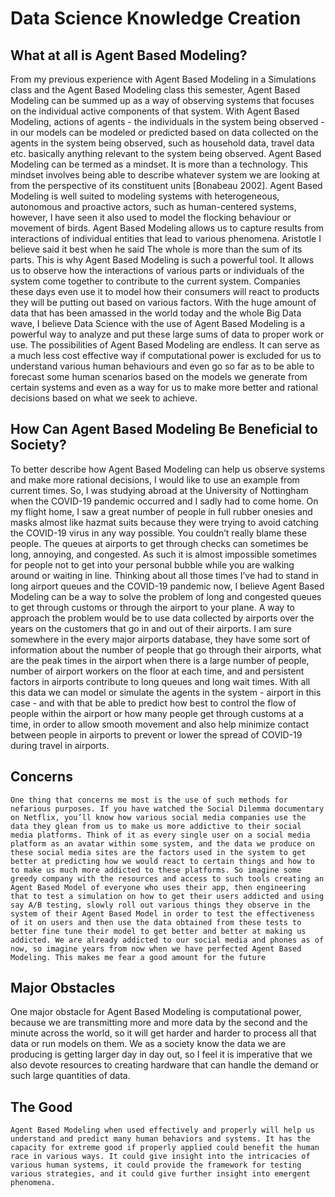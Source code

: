 # Data Science Knowledge Creation
## What at all is Agent Based Modeling?
From my previous experience with Agent Based Modeling in a Simulations class and the Agent Based Modeling class this semester, Agent Based Modeling can be summed up as a way of observing systems that focuses on the individual active components of that system. With Agent Based Modeling, actions of agents - the individuals in the system being observed - in our models can be modeled or predicted based on data collected on the agents in the system being observed, such as household data, travel data etc. basically anything relevant to the system being observed. Agent Based Modeling can be termed as a mindset. It is more than a technology. This mindset involves being able to describe whatever system we are looking at from the perspective of its constituent units [Bonabeau 2002]. Agent Based Modeling is well suited to modeling systems with heterogeneous, autonomous and proactive actors, such as human-centered systems, however, I have seen it also used to model the flocking behaviour or movement of birds.
Agent Based Modeling allows us to capture results from interactions of individual entities that lead to various phenomena. Aristotle I believe said it best when he said The whole is more than the sum of its parts. This is why Agent Based Modeling is such a powerful tool. It allows us to observe how the interactions of various parts or individuals of the system come together to contribute to the current system. Companies these days even use it to model how their consumers will react to products they will be putting out based on various factors. With the huge amount of data that has been amassed in the world today and the whole Big Data wave, I believe Data Science with the use of Agent Based Modeling is a powerful way to analyze and put these large sums of data to proper work or use. The possibilities of Agent Based Modeling are endless. It can serve as a much less cost effective way if computational power is excluded for us to understand various human behaviours and even go so far as to be able to forecast some human scenarios based on the models we generate from certain systems and even as a way for us to make more better and rational decisions based on what we seek to achieve.

## How Can Agent Based Modeling Be Beneficial to Society?
To better describe how Agent Based Modeling can help us observe systems and make more rational decisions, I would like to use an example from current times. 
So, I was studying abroad at the University of Nottingham when the COVID-19 pandemic occurred and I sadly had to come home. On my flight home, I saw a great number of people in full rubber onesies and masks almost like hazmat suits because they were trying to avoid catching the COVID-19 virus in any way possible. You couldn’t really blame these people. The queues at airports to get through checks can sometimes be long, annoying, and congested. As such it is almost impossible sometimes for people not to get into your personal bubble while you are walking around or waiting in line. 
Thinking about all those times I’ve had to stand in long airport queues and the COVID-19 pandemic now, I believe Agent Based Modeling can be a way to solve the problem of long and congested queues to get through customs or through the airport to your plane. A way to approach the problem would be to use data collected by airports over the years on the customers that go in and out of their airports. I am sure somewhere in the every major airports database, they have some sort of information about the number of people that go through their airports, what are the peak times in the airport when there is a large number of people, number of airport workers on the floor at each time, and and persistent factors in airports contribute to long queues and long wait times. 
With all this data we can model or simulate the agents in the system - airport in this case - and with that be able to predict how best to control the flow of people within the airport or how many people get through customs at a time, in order to allow smooth movement and also help minimize contact between people in airports to prevent or lower the spread of COVID-19 during travel in airports.

## Concerns
    One thing that concerns me most is the use of such methods for nefarious purposes. If you have watched the Social Dilemma documentary on Netflix, you’ll know how various social media companies use the data they glean from us to make us more addictive to their social media platforms. Think of it as every single user on a social media platform as an avatar within some system, and the data we produce on these social media sites are the factors used in the system to get better at predicting how we would react to certain things and how to to make us much more addicted to these platforms. So imagine some greedy company with the resources and access to such tools creating an Agent Based Model of everyone who uses their app, then engineering that to test a simulation on how to get their users addicted and using say A/B testing, slowly roll out various things they observe in the system of their Agent Based Model in order to test the effectiveness of it on users and then use the data obtained from these tests to better fine tune their model to get better and better at making us addicted. We are already addicted to our social media and phones as of now, so imagine years from now when we have perfected Agent Based Modeling. This makes me fear a good amount for the future

## Major Obstacles
One major obstacle for Agent Based Modeling is computational power, because we are transmitting more and more data by the second and the minute across the world, so it will get harder and harder to process all that data or run models on them. We as a society know the data we are producing is getting larger day in day out, so I feel it is imperative that we also devote resources to creating hardware that can handle the demand or such large quantities of data.

## The Good
    Agent Based Modeling when used effectively and properly will help us understand and predict many human behaviors and systems. It has the capacity for extreme good if properly applied could benefit the human race in various ways. It could give insight into the intricacies of various human systems, it could provide the framework for testing various strategies, and it could give further insight into emergent phenomena.


